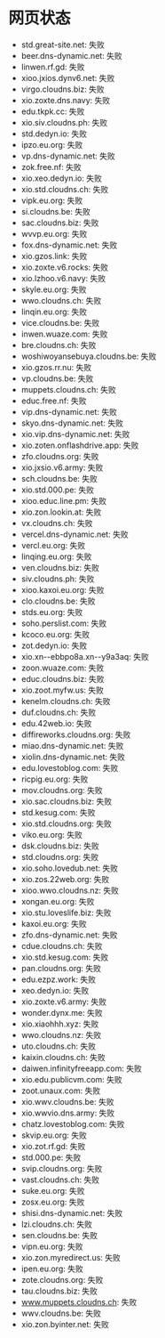 # 网页状态
- std.great-site.net: 失败
- beer.dns-dynamic.net: 失败
- linwen.rf.gd: 失败
- xioo.jxios.dynv6.net: 失败
- virgo.cloudns.biz: 失败
- xio.zoxte.dns.navy: 失败
- edu.tkpk.cc: 失败
- xio.siv.cloudns.ph: 失败
- std.dedyn.io: 失败
- ipzo.eu.org: 失败
- vp.dns-dynamic.net: 失败
- zok.free.nf: 失败
- xio.xeo.dedyn.io: 失败
- xio.std.cloudns.ch: 失败
- vipk.eu.org: 失败
- si.cloudns.be: 失败
- sac.cloudns.biz: 失败
- wvvp.eu.org: 失败
- fox.dns-dynamic.net: 失败
- xio.gzos.link: 失败
- xio.zoxte.v6.rocks: 失败
- xio.lzhoo.v6.navy: 失败
- skyle.eu.org: 失败
- wwo.cloudns.ch: 失败
- linqin.eu.org: 失败
- vice.cloudns.be: 失败
- inwen.wuaze.com: 失败
- bre.cloudns.ch: 失败
- woshiwoyansebuya.cloudns.be: 失败
- xio.gzos.rr.nu: 失败
- vp.cloudns.be: 失败
- muppets.cloudns.ch: 失败
- educ.free.nf: 失败
- vip.dns-dynamic.net: 失败
- skyo.dns-dynamic.net: 失败
- xio.vip.dns-dynamic.net: 失败
- xio.zoten.onflashdrive.app: 失败
- zfo.cloudns.org: 失败
- xio.jxsio.v6.army: 失败
- sch.cloudns.be: 失败
- xio.std.000.pe: 失败
- xioo.educ.line.pm: 失败
- xio.zon.lookin.at: 失败
- vx.cloudns.ch: 失败
- vercel.dns-dynamic.net: 失败
- vercl.eu.org: 失败
- linqing.eu.org: 失败
- ven.cloudns.biz: 失败
- siv.cloudns.ph: 失败
- xioo.kaxoi.eu.org: 失败
- clo.cloudns.be: 失败
- stds.eu.org: 失败
- soho.perslist.com: 失败
- kcoco.eu.org: 失败
- zot.dedyn.io: 失败
- xio.xn--ebbpo8a.xn--y9a3aq: 失败
- zoon.wuaze.com: 失败
- educ.cloudns.biz: 失败
- xio.zoot.myfw.us: 失败
- kenelm.cloudns.ch: 失败
- duf.cloudns.ch: 失败
- edu.42web.io: 失败
- diffireworks.cloudns.org: 失败
- miao.dns-dynamic.net: 失败
- xiolin.dns-dynamic.net: 失败
- edu.lovestoblog.com: 失败
- ricpig.eu.org: 失败
- mov.cloudns.org: 失败
- xio.sac.cloudns.biz: 失败
- std.kesug.com: 失败
- xio.std.cloudns.org: 失败
- viko.eu.org: 失败
- dsk.cloudns.biz: 失败
- std.cloudns.org: 失败
- xio.soho.lovedub.net: 失败
- xio.zos.22web.org: 失败
- xioo.wwo.cloudns.nz: 失败
- xongan.eu.org: 失败
- xio.stu.loveslife.biz: 失败
- kaxoi.eu.org: 失败
- zfo.dns-dynamic.net: 失败
- cdue.cloudns.ch: 失败
- xio.std.kesug.com: 失败
- pan.cloudns.org: 失败
- edu.ezpz.work: 失败
- xeo.dedyn.io: 失败
- xio.zoxte.v6.army: 失败
- wonder.dynx.me: 失败
- xio.xiaohhh.xyz: 失败
- wwo.cloudns.nz: 失败
- uto.cloudns.ch: 失败
- kaixin.cloudns.ch: 失败
- daiwen.infinityfreeapp.com: 失败
- xio.edu.publicvm.com: 失败
- zoot.unaux.com: 失败
- xio.wwv.cloudns.be: 失败
- xio.wwvio.dns.army: 失败
- chatz.lovestoblog.com: 失败
- skvip.eu.org: 失败
- xio.zot.rf.gd: 失败
- std.000.pe: 失败
- svip.cloudns.org: 失败
- vast.cloudns.ch: 失败
- suke.eu.org: 失败
- zosx.eu.org: 失败
- shisi.dns-dynamic.net: 失败
- lzi.cloudns.ch: 失败
- sen.cloudns.be: 失败
- vipn.eu.org: 失败
- xio.zon.myredirect.us: 失败
- ipen.eu.org: 失败
- zote.cloudns.org: 失败
- tau.cloudns.biz: 失败
- www.muppets.cloudns.ch: 失败
- wwv.cloudns.be: 失败
- xio.zon.byinter.net: 失败
